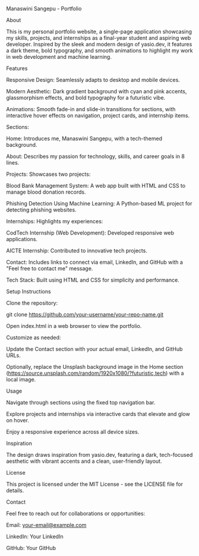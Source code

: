 Manaswini Sangepu - Portfolio

About

This is my personal portfolio website, a single-page application showcasing my skills, projects, and internships as a final-year student and aspiring web developer. Inspired by the sleek and modern design of yasio.dev, it features a dark theme, bold typography, and smooth animations to highlight my work in web development and machine learning.

Features





Responsive Design: Seamlessly adapts to desktop and mobile devices.



Modern Aesthetic: Dark gradient background with cyan and pink accents, glassmorphism effects, and bold typography for a futuristic vibe.



Animations: Smooth fade-in and slide-in transitions for sections, with interactive hover effects on navigation, project cards, and internship items.



Sections:





Home: Introduces me, Manaswini Sangepu, with a tech-themed background.



About: Describes my passion for technology, skills, and career goals in 8 lines.



Projects: Showcases two projects:





Blood Bank Management System: A web app built with HTML and CSS to manage blood donation records.



Phishing Detection Using Machine Learning: A Python-based ML project for detecting phishing websites.



Internships: Highlights my experiences:





CodTech Internship (Web Development): Developed responsive web applications.



AICTE Internship: Contributed to innovative tech projects.



Contact: Includes links to connect via email, LinkedIn, and GitHub with a "Feel free to contact me" message.



Tech Stack: Built using HTML and CSS for simplicity and performance.

Setup Instructions





Clone the repository:

git clone https://github.com/your-username/your-repo-name.git



Open index.html in a web browser to view the portfolio.



Customize as needed:





Update the Contact section with your actual email, LinkedIn, and GitHub URLs.



Optionally, replace the Unsplash background image in the Home section (https://source.unsplash.com/random/1920x1080/?futuristic,tech) with a local image.

Usage





Navigate through sections using the fixed top navigation bar.



Explore projects and internships via interactive cards that elevate and glow on hover.



Enjoy a responsive experience across all device sizes.

Inspiration

The design draws inspiration from yasio.dev, featuring a dark, tech-focused aesthetic with vibrant accents and a clean, user-friendly layout.

License

This project is licensed under the MIT License - see the LICENSE file for details.

Contact

Feel free to reach out for collaborations or opportunities:





Email: your-email@example.com



LinkedIn: Your LinkedIn



GitHub: Your GitHub
